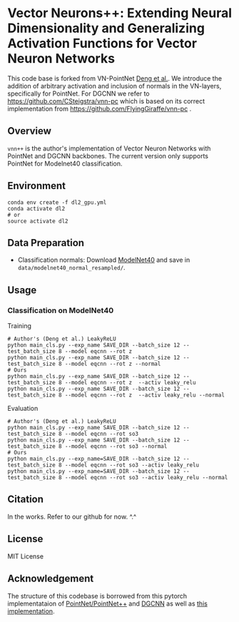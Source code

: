 # Vector Neurons++: Extending Neural Dimensionality and Generalizing Activation Functions for Vector Neuron Networks

This code base is forked from VN-PointNet <a href="https://github.com/FlyingGiraffe/vnn-pc/" target="_blank">Deng et al.</a>.
We introduce the addition of arbitrary activation and inclusion of normals in the VN-layers, specifically for PointNet.
For DGCNN we refer to https://github.com/CSteigstra/vnn-pc which is based on its correct implementation from https://github.com/FlyingGiraffe/vnn-pc .

## Overview
`vnn++` is the author's implementation of Vector Neuron Networks with PointNet and DGCNN backbones. The current version only supports PointNet for Modelnet40 classification.

## Environment
```
conda env create -f dl2_gpu.yml
conda activate dl2
# or 
source activate dl2
```

## Data Preparation

+ Classification normals: Download [ModelNet40](https://shapenet.cs.stanford.edu/media/modelnet40_normal_resampled.zip) and save in `data/modelnet40_normal_resampled/`.

## Usage

### Classification on ModelNet40
Training
```
# Author's (Deng et al.) LeakyReLU
python main_cls.py --exp_name SAVE_DIR --batch_size 12 --test_batch_size 8 --model eqcnn --rot z
python main_cls.py --exp_name SAVE_DIR --batch_size 12 --test_batch_size 8 --model eqcnn --rot z --normal
# Ours
python main_cls.py --exp_name SAVE_DIR --batch_size 12 --test_batch_size 8 --model eqcnn --rot z  --activ leaky_relu
python main_cls.py --exp_name SAVE_DIR --batch_size 12 --test_batch_size 8 --model eqcnn --rot z  --activ leaky_relu --normal
```

Evaluation
```
# Author's (Deng et al.) LeakyReLU
python main_cls.py --exp_name SAVE_DIR --batch_size 12 --test_batch_size 8 --model eqcnn --rot so3
python main_cls.py --exp_name SAVE_DIR --batch_size 12 --test_batch_size 8 --model eqcnn --rot so3 --normal
# Ours
python main_cls.py --exp_name=SAVE_DIR --batch_size 12 --test_batch_size 8 --model eqcnn --rot so3 --activ leaky_relu
python main_cls.py --exp_name=SAVE_DIR --batch_size 12 --test_batch_size 8 --model eqcnn --rot so3 --activ leaky_relu --normal
```

## Citation
In the works. Refer to our github for now. ^.^

## License
MIT License

## Acknowledgement
The structure of this codebase is borrowed from this pytorch implementataion of [PointNet/PointNet++](https://github.com/yanx27/Pointnet_Pointnet2_pytorch) and [DGCNN](https://github.com/WangYueFt/dgcnn) as well as [this implementation](https://github.com/AnTao97/dgcnn.pytorch).
